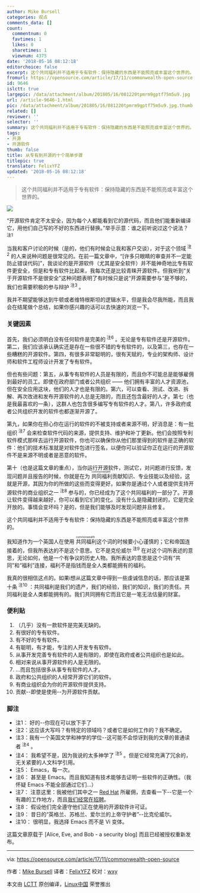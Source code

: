 ```yaml
---
author: Mike Bursell
categories: 观点
comments_data: []
count:
  commentnum: 0
  favtimes: 1
  likes: 0
  sharetimes: 1
  viewnum: 4375
date: '2018-05-16 08:12:18'
editorchoice: false
excerpt: 这个共同福利并不适用于专有软件：保持隐藏的东西是不能照亮或丰富这个世界的。
fromurl: https://opensource.com/article/17/11/commonwealth-open-source
id: 9646
islctt: true
largepic: /data/attachment/album/201805/16/081220tpmrm9gptf75m5u9.jpg
url: /article-9646-1.html
pic: /data/attachment/album/201805/16/081220tpmrm9gptf75m5u9.jpg.thumb.jpg
related: []
reviewer: ''
selector: ''
summary: 这个共同福利并不适用于专有软件：保持隐藏的东西是不能照亮或丰富这个世界的。
tags:
- 开源
- 开源软件
thumb: false
title: 从专有到开源的十个简单步骤
titlepic: true
translator: FelixYFZ
updated: '2018-05-16 08:12:18'
---
```



> 
> 这个共同福利并不适用于专有软件：保持隐藏的东西是不能照亮或丰富这个世界的。
> 
> 
> 


![](/data/attachment/album/201805/16/081220tpmrm9gptf75m5u9.jpg)


“开源软件肯定不太安全，因为每个人都能看到它的源代码，而且他们能重新编译它，用他们自己写的不好的东西进行替换。”举手示意：谁之前听说过这个说法？<sup> 注1</sup>


当我和客户讨论的时候（是的，他们有时候会让我和客户交谈），对于这个领域<sup> 注2</sup> 的人来说种问题是很常见的。在前一篇文章中，“[许多只眼睛的审查并不一定能防止错误代码]”，我谈论的是开源软件（尤其是安全软件）并不能神奇地比专有软件更安全，但是和专有软件比起来，我每次还是比较青睐开源软件。但我听到“关于开源软件不是很安全”这种问题表明了有时候只是说“开源需要参与”是不够的，我们也需要积极的参与辩护<sup> 注3</sup> 。


我并不期望能够达到牛顿或者维特根斯坦的逻辑水平，但是我会尽我所能，而且我会在结尾做个总结，如果你感兴趣的话可以去快速的浏览一下。


### 关键因素


首先，我们必须明白没有任何软件是完美的<sup> 注6</sup> 。无论是专有软件还是开源软件。第二，我们应该承认确实还是存在一些很不错的专有软件的，以及第三，也存在一些糟糕的开源软件。第四，有很多非常聪明的，很有天赋的，专业的架构师、设计师和软件工程师设计开发了专有软件。


但也有些问题：第五，从事专有软件的人员是有限的，而且你不可能总是能够雇佣到最好的员工。即使在政府部门或者公共组织 —— 他们拥有丰富的人才资源池，但在安全应用这块，他们的人才也是有限的。第六，可以查看、测试、改进、拆解、再次改进和发布开源软件的人总是无限的，而且还包含最好的人才。第七（也是我最喜欢的一条），这群人也包含很多编写专有软件的人才。第八，许多政府或者公共组织开发的软件也都逐渐开源了。


第九，如果你在担心你在运行的软件的不被支持或者来源不明，好消息是：有一批组织<sup> 注7</sup> 会来检查软件代码的来源，提供支持、维护和补丁更新。他们会按照专利软件模式那样去运行开源软件，你也可以确保你从他们那里得到的软件是正确的软件：他们的技术标准就是对软件包进行签名，以便你可以验证你正在运行的开源软件不是来源不明或者是恶意的软件。


第十（也是这篇文章的重点），当你运行开源软件，测试它，对问题进行反馈，发现问题并且报告的时候，你就是在为<ruby> 共同福利 <rt>  commonwealth </rt></ruby>贡献知识、专业技能以及经验，这就是开源，其因为你的所做的这些而变得更好。如果你是通过个人或者提供支持开源软件的商业组织之一<sup> 注8</sup> 参与的，你已经成为了这个共同福利的一部分了。开源让软件变得越来越好，你可以看到它们的变化。没有什么是隐藏封闭的，它是完全开放的。事情会变坏吗？是的，但是我们能够及时发现问题并且修复。


这个共同福利并不适用于专有软件：保持隐藏的东西是不能照亮或丰富这个世界的。


我知道作为一个英国人在使用<ruby> 共同福利 <rt>  commonwealth </rt></ruby>这个词的时候要小心谨慎的；它和帝国连接着的，但我所表达的不是这个意思。它不是克伦威尔<sup> 注9</sup> 在对这个词所表述的意思，无论如何，他是一个有争议的历史人物。我所表达的意思是这个词有“共同”和“福利”连接，福利不是指钱而是全人类都能拥有的福利。


我真的很相信这点的。如果i想从这篇文章中得到一些虔诚信息的话，那应该是第十条<sup> 注10</sup> ：共同福利是我们的遗产，我们的经验，我们的知识，我们的责任。共同福利是全人类都能拥有的。我们共同拥有它而且它是一笔无法估量的财富。


### 便利贴


1. （几乎）没有一款软件是完美无缺的。
2. 有很好的专有软件。
3. 有不好的专有软件。
4. 有聪明，有才能，专注的人开发专有软件。
5. 从事开发完善专有软件的人是有限的，即使在政府或者公共组织也是如此。
6. 相对来说从事开源软件的人是无限的。
7. …而且包括很多从事专有软件的人才。
8. 政府和公共组织的人经常开源它们的软件。
9. 有商业组织会为你的开源软件提供支持。
10. 贡献--即使是使用--为开源软件贡献。


### 脚注


* 注1： 好的--你现在可以放下手了
* 注2：这应该大写吗？有特定的领域吗？或者它是如何工作的？我不确定。
* 注3：我有一个英国文学和神学的学位--这可能不会惊讶到我的文章的普通读者<sup> 注4</sup> 。
* 注4： 我希望不是，因为我说的太多神学了<sup> 注5</sup> 。但是它经常充满了冗余的，无关紧要的人文科学引用。
* 注5： Emacs，每一次。
* 注6： 甚至是 Emacs。而且我知道有技术能够去证明一些软件的正确性。（我怀疑 Emacs 不能全部通过它们...）
* 注7： 注意这里：我被他们其中之一 [Red Hat](https://www.redhat.com/) 所雇佣，去查看一下--它是一个有趣的工作地方，而且[我们经常在招聘](https://www.redhat.com/en/jobs)。
* 注8： 假设他们完全遵守他们正在使用的开源软件许可证。
* 注9： 昔日的“英格兰、苏格兰、爱尔兰的上帝守护者”--比克伦威尔。
* 注10： 很明显，我选择 Emacs 而不是 Vi 变体。


这篇文章原载于 [Alice, Eve, and Bob - a security blog] 而且已经被授权重新发布。




---


via: <https://opensource.com/article/17/11/commonwealth-open-source>


作者：[Mike Bursell](https://opensource.com/users/mikecamel) 译者：[FelixYFZ](https://github.com/FelixYFZ) 校对：[wxy](https://github.com/wxy)


本文由 [LCTT](https://github.com/LCTT/TranslateProject) 原创编译，[Linux中国](https://linux.cn/) 荣誉推出